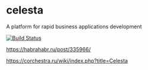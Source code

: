# celesta
A platform for rapid business applications development

[![Build Status](https://ci.corchestra.ru/buildStatus/icon?job=celesta-trunk)](https://ci.corchestra.ru/job/celesta-trunk)


https://habrahabr.ru/post/335966/

https://corchestra.ru/wiki/index.php?title=Celesta
